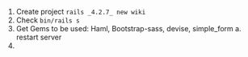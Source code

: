 1. Create project `rails _4.2.7_ new wiki`
2. Check `bin/rails s`
3. Get Gems to be used: Haml, Bootstrap-sass, devise, simple_form
  a. restart server
4. 
